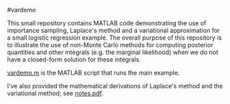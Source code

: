 #vardemo

This small repository contains MATLAB code demonstrating the use of
importance sampling, Laplace's method and a variational approximation
for a small logistic regression example. The overall purpose of this
repository is to illustrate the use of non-Monte Carlo methods for
computing posterior quantities and other integrals (e.g. the marginal
likelihood) when we do not have a closed-form solution for these
integrals.

[vardemo.m](vardemo.m) is the MATLAB script that runs the main example.

I've also provided the mathematical derivations of Laplace's method
and the variational method; see [notes.pdf](notes.pdf).
